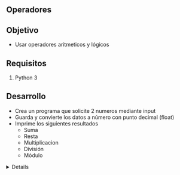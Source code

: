  
## Operadores

## Objetivo

- Usar operadores aritmeticos y lógicos

## Requisitos

1. Python 3

## Desarrollo

- Crea un programa que solicite 2 numeros mediante input
- Guarda y convierte los datos a número con punto decimal (float) 
- Imprime los siguientes resultados
	- Suma
	- Resta
	- Multiplicacion
	- División
	- Módulo



<details>
	#Adquiere los datos
	print("Introduce dos numeros")
	a = input()
	b = input()

	#Convierte los datos a entero
	num1 = int(a)
	num2 = int(b)

	#Realiza las operaciones aritméticas
	print("La resta de los numeros es")
	print(num1-num2)

	print("El modulo de estos numeros es")
	print(num1%num2)

	#Compuerta OR
	dato1  = True
	dato2 = False
	print("Operacion or de un true y un false ")
	print(dato1 or dato2)
</details> 


